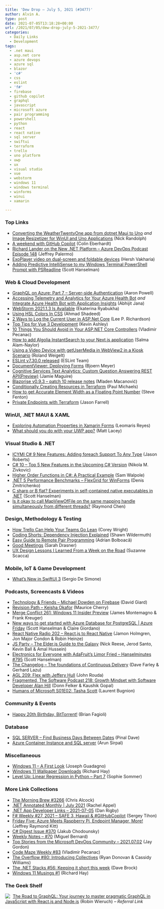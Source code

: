 ```yaml
---
title: 'Dew Drop – July 5, 2021 (#3477)'
author: Alvin A.
type: post
date: 2021-07-05T13:18:28+00:00
url: /2021/07/05/dew-drop-july-5-2021-3477/
categories:
  - Daily Links
  - Development
tags:
  - .net maui
  - asp.net core
  - azure devops
  - azure sql
  - blazor
  - 'c#'
  - css
  - eslint
  - 'f#'
  - firebase
  - github copilot
  - graphql
  - javascript
  - microsoft azure
  - pair programming
  - powershell
  - python
  - react
  - react native
  - sql server
  - swiftui
  - terraform
  - trello
  - uno platform
  - uwp
  - ux
  - visual studio
  - vue
  - webstorm
  - windows 11
  - windows terminal
  - winforms
  - winui
  - xamarin

---
```

### <a name="top"></a>Top Links

  * <a href="http://feedproxy.google.com/~r/NicksNetTravels/~3/ViwHpq7Gddc/" target="_blank" rel="noopener">Converting the WeatherTwentyOne app from dotnet Maui to Uno</a> _and_ <a href="http://feedproxy.google.com/~r/NicksNetTravels/~3/b-XXOqOTgfY/" target="_blank" rel="noopener">Image Resizetizer for WinUI and Uno Applications</a> (Nick Randolph)
  * <a href="https://blog.scottlogic.com/2021/07/03/github-copilot-first-thoughts.html" target="_blank" rel="noopener">A weekend with GitHub Copilot</a> (Colin Eberhardt)
  * <a href="http://azuredevopspodcast.clear-measure.com/richard-lander-on-the-new-net-platform-episode-148" target="_blank" rel="noopener">Richard Lander on the New .NET Platform &#8211; Azure DevOps Podcast Episode 148</a> (Jeffrey Palermo)
  * <a href="https://devblogs.microsoft.com/surface-duo/exoplayer-video-foldable-dual-screen/?WT.mc_id=DOP-MVP-4025064" target="_blank" rel="noopener">ExoPlayer video on dual-screen and foldable devices</a> (Hersh Vakharia)
  * <a href="http://feeds.hanselman.com/~/656294486/0/scotthanselman~Adding-Predictive-IntelliSense-to-my-Windows-Terminal-PowerShell-Prompt-with-PSReadline" target="_blank" rel="noopener">Adding Predictive IntelliSense to my Windows Terminal PowerShell Prompt with PSReadline</a> (Scott Hanselman)



### <a name="web"></a>Web & Cloud Development

  * <a href="https://www.aaron-powell.com/posts/2021-07-05-graphql-on-azure-part-7-server-side-authentication/" target="_blank" rel="noopener">GraphQL on Azure: Part 7 &#8211; Server-side Authentication</a> (Aaron Powell)
  * <a href="https://dailydotnettips.com/accessing-telemetry-and-analytics-for-your-azure-health-bot/" target="_blank" rel="noopener">Accessing Telemetry and Analytics for Your Azure Health Bot</a> _and_ <a href="https://dailydotnettips.com/integrate-azure-health-bot-with-application-insights/" target="_blank" rel="noopener">Integrate Azure Health Bot with Application Insights</a> (Abhijit Jana)
  * <a href="https://blog.jetbrains.com/webstorm/2021/07/webstorm-2021-1-3/" target="_blank" rel="noopener">WebStorm 2021.1.3 Is Available</a> (Ekaterina Ryabukha)
  * <a href="https://smashingmagazine.com/2021/07/hsl-colors-css/" target="_blank" rel="noopener">Using HSL Colors In CSS</a> (Ahmad Shadeed)
  * <a href="https://www.codeproject.com/Articles/5306987/2-Ways-to-Log-the-Current-User-in-ASP-Net-Core" target="_blank" rel="noopener">2 Ways to Log the Current User in ASP.Net Core</a> (Lee P. Richardson)
  * <a href="https://www.grapecity.com/blogs/top-tips-for-vue-3-development" target="_blank" rel="noopener">Top Tips for Vue 3 Development</a> (Kevin Ashley)
  * <a href="https://code-maze.com/ten-things-avoid-aspnetcore-controllers/" target="_blank" rel="noopener">10 Things You Should Avoid in Your ASP.NET Core Controllers</a> (Vladimir Pecanac)
  * <a href="https://whitep4nth3r.com/blog/add-algolia-instantsearch-to-nextjs-app" target="_blank" rel="noopener">How to add Algolia InstantSearch to your Next.js application</a> (Salma Alam-Naylor)
  * <a href="https://weblogs.asp.net/rweigelt/using-a-video-device-with-getusermedia-in-webview2-in-a-kiosk-scenario?WT.mc_id=DOP-MVP-4025064" target="_blank" rel="noopener">Using a Video Device with getUserMedia in WebView2 in a Kiosk Scenario</a> (Roland Weigelt)
  * <a href="https://eslint.org/blog/2021/07/eslint-v7.30.0-released" target="_blank" rel="noopener">ESLint v7.30.0 released</a> (ESLint Team)
  * <a href="https://www.textcontrol.com/blog/2021/07/02/document-viewer-deploying-forms/" target="_blank" rel="noopener">DocumentViewer: Deploying Forms</a> (Bjoern Meyer)
  * <a href="https://jamiemaguire.net/index.php/2021/07/03/cognitive-services-text-analytics-custom-question-answering-rest-apipreview/?utm_source=rss&utm_medium=rss&utm_campaign=cognitive-services-text-analytics-custom-question-answering-rest-apipreview" target="_blank" rel="noopener">Cognitive Services Text Analytics: Custom Question Answering REST API(Preview)</a> (Jamie Maguire)
  * <a href="https://blazorise.com/news/release-notes/093-10/" target="_blank" rel="noopener">Blazorise v0.9.3 &#8211; patch 10 release notes</a> (Mladen Macanović)
  * <a href="https://www.pmichaels.net/2021/07/04/conditionally-creating-resources-in-terraform/?utm_source=rss&utm_medium=rss&utm_campaign=conditionally-creating-resources-in-terraform" target="_blank" rel="noopener">Conditionally Creating Resources in Terraform</a> (Paul Michaels)
  * <a href="https://www.stevefenton.co.uk/2021/07/how-to-get-accurate-element-width-as-a-floating-point-number/" target="_blank" rel="noopener">How to get Accurate Element Width as a Floating Point Number</a> (Steve Fenton)
  * <a href="https://jfarrell.net/2021/07/03/private-endpoints-with-terraform/" target="_blank" rel="noopener">Private Endpoints with Terraform</a> (Jason Farrell)



### <a name="silverlight"></a>WinUI, .NET MAUI & XAML

  * <a href="https://askxammy.com/exploring-automation-properties-in-xamarin-forms/" target="_blank" rel="noopener">Exploring Automation Properties in Xamarin Forms</a> (Leomaris Reyes)
  * <a href="http://feedproxy.google.com/~r/MattLacey/~3/2LxvMNvwYYc/what-should-you-do-with-your-uwp-app.html" target="_blank" rel="noopener">What should you do with your UWP app?</a> (Matt Lacey)



### <a name="dotnet"></a>Visual Studio & .NET

  * <a href="http://dontcodetired.com/blog/post/ICYMI-C-9-New-Features-Adding-foreach-Support-To-Any-Type" target="_blank" rel="noopener">ICYMI C# 9 New Features: Adding foreach Support To Any Type</a> (Jason Roberts)
  * <a href="https://rubikscode.net/2021/07/05/c-10-top-5-new-features-in-the-upcoming-c-version/" target="_blank" rel="noopener">C# 10 – Top 5 New Features in the Upcoming C# Version</a> (Nikola M. Zivkovic)
  * <a href="https://hackernoon.com/higher-order-functions-in-c-a-practical-example-ae6t35t7?source=rss" target="_blank" rel="noopener">Higher Order Functions in C#: A Practical Example</a> (Sam Walpole)
  * <a href="https://www.grapecity.com/blogs/net-5-datagrid-performance-benchmarks" target="_blank" rel="noopener">.NET 5 Performance Benchmarks &#8211; FlexGrid for WinForms</a> (Denis Zmitrichenko)
  * <a href="http://feeds.hanselman.com/~/656290142/0/scotthanselman~C-sharp-or-B-flat-Experiments-in-selfcontained-native-executables-in-NET" target="_blank" rel="noopener">C sharp or B flat? Experiments in self-contained native executables in .NET</a> (Scott Hanselman)
  * <a href="https://devblogs.microsoft.com/oldnewthing/20210702-00/?p=105392" target="_blank" rel="noopener">Is it okay to call Map&shy;View&shy;Of&shy;File on the same mapping handle simultaneously from different threads?</a> (Raymond Chen)



### <a name="design"></a>Design, Methodology & Testing

  * <a href="https://blog.trello.com/how-trello-can-help-your-teams-go-lean" target="_blank" rel="noopener">How Trello Can Help Your Teams Go Lean</a> (Corey Wright)
  * <a href="http://wildermuth.com/2021/07/05/Coding-Shorts-Dependency-Injection-Explained" target="_blank" rel="noopener">Coding Shorts: Dependency Injection Explained</a> (Shawn Wildermuth)
  * <a href="https://www.infoq.com/articles/remote-pair-programming/?utm_campaign=infoq_content&utm_source=infoq&utm_medium=feed&utm_term=global" target="_blank" rel="noopener">Easy Guide to Remote Pair Programming</a> (Adrian Bolboacă)
  * <a href="https://css-tricks.com/good-meetings/" target="_blank" rel="noopener">Good Meetings</a> (Sarah Drasner)
  * <a href="https://www.telerik.com/blogs/ux-design-lessons-learned-week-road" target="_blank" rel="noopener">UX Design Lessons I Learned From a Week on the Road</a> (Suzanne Scacca)



### <a name="mobile"></a>Mobile, IoT & Game Development

  * <a href="https://www.infoq.com/news/2021/07/swiftui-3-beta/?utm_campaign=infoq_content&utm_source=infoq&utm_medium=feed&utm_term=global" target="_blank" rel="noopener">What&#8217;s New in SwiftUI 3</a> (Sergio De Simone)



### <a name="podcasts"></a>Podcasts, Screencasts & Videos

  * <a href="https://www.DavidGiard.com/2021/07/05/MichaelDowdenOnFirebase.aspx" target="_blank" rel="noopener">Technology & Friends &#8211; Michael Dowden on Firebase</a> (David Giard)
  * <a href="https://revisionpath.com/keisha-okafor" target="_blank" rel="noopener">Revision Path &#8211; Keisha Okafor</a> (Maurice Cherry)
  * <a href="http://www.mergeconflict.fm/261" target="_blank" rel="noopener">Merge Conflict 261: Windows 11 Insider Preview</a> (James Montemagno & Frank Kreuger)
  * <a href="https://channel9.msdn.com/Shows/Azure-Friday/New-ways-to-get-started-with-Azure-Database-for-PostgreSQL?WT.mc_id=DOP-MVP-4025064" target="_blank" rel="noopener">New ways to get started with Azure Database for PostgreSQL | Azure Friday</a> (Scott Hanselman & Claire Giordano)
  * <a href="https://www.reactnativeradio.com/" target="_blank" rel="noopener">React Native Radio 202 &#8211; React.js to React Native</a> (Jamon Holmgren, Jon Major Condon & Robin Heinze)
  * <a href="https://changelog.com/jsparty/182" target="_blank" rel="noopener">JS Party &#8211; The Elder.js Guide to the Galaxy</a> (Nick Reese, Jerod Santo, Kevin Ball & Amal Hussein)
  * <a href="http://www.youtube.com/watch?v=JZbAT9GGlLE" target="_blank" rel="noopener">Electronics for Everyone with AdaFruit&#8217;s Limor Fried &#8211; Hanselminutes #795</a> (Scott Hanselman)
  * <a href="https://changelog.com/podcast/447" target="_blank" rel="noopener">The Changelog &#8211; The foundations of Continuous Delivery</a> (Dave Farley & Gerhard Lazu)
  * <a href="https://www.ageekleader.com/agl-209-flex-with-jeffery-hull/" target="_blank" rel="noopener">AGL 209: Flex with Jeffery Hull</a> (John Rouda)
  * <a href="http://www.fragmentedpodcast.com/" target="_blank" rel="noopener">Fragmented, The Software Podcast 218: Growth Mindset with Software Developer Alan Hill</a> (Donn Felker & Kaushik Gopal)
  * <a href="https://dev.to/azure/humans-of-microsoft-s01e02-tasha-scott-2o4n" target="_blank" rel="noopener">Humans of Microsoft S01E02: Tasha Scott</a> (Laurent Bugnion)



### <a name="events"></a>Community & Events

  * <a href="http://feeds.betanews.com/~r/bn/~3/9aBrf2toHh4/" target="_blank" rel="noopener">Happy 20th Birthday, BitTorrent!</a> (Brian Fagioli)



### <a name="sql"></a>Database

  * <a href="https://blog.sqlauthority.com/2021/07/05/sql-server-find-business-days-between-dates/?utm_source=rss&utm_medium=rss&utm_campaign=sql-server-find-business-days-between-dates" target="_blank" rel="noopener">SQL SERVER – Find Business Days Between Dates</a> (Pinal Dave)
  * <a href="https://blobeater.blog/2021/07/05/azure-container-instance-and-sql-server/" target="_blank" rel="noopener">Azure Container Instance and SQL server</a> (Arun Sirpal)



### <a name="misc"></a>Miscellaneous

  * <a href="https://www.josephguadagno.net/2021/07/02/windows-11-a-first-lookk" target="_blank" rel="noopener">Windows 11 &#8211; A First Look</a> (Joseph Guadagno)
  * <a href="https://www.windowsobserver.com/2021/07/02/windows-11-wallpaper-downloads/" target="_blank" rel="noopener">Windows 11 Wallpaper Downloads</a> (Richard Hay)
  * <a href="https://stackoverflow.blog/2021/07/03/level-up-linear-regression-in-python-part-7/" target="_blank" rel="noopener">Level Up: Linear Regression in Python – Part 7</a> (Sophie Sommer)



### <a name="links"></a>More Link Collections

  * <a href="http://feedproxy.google.com/~r/ReflectivePerspective/~3/x8Gxl-G1KMY/" target="_blank" rel="noopener">The Morning Brew #3266</a> (Chris Alcock)
  * <a href="https://blog.jetbrains.com/dotnet/2021/07/05/net-annotated-monthly-july-2021/" target="_blank" rel="noopener">.NET Annotated Monthly | July 2021</a> (Rachel Appel)
  * <a href="https://links.danrigby.com/2021/07/app-developer-links-2021-07-05/" target="_blank" rel="noopener">.NET App Developer Links &#8211; 2021-07-05</a> (Dan Rigby)
  * <a href="https://sergeytihon.com/2021/07/02/f-weekly-27-2021-safe-3-hawaii-githubcopilot/" target="_blank" rel="noopener">F# Weekly #27, 2021 – SAFE 3, Hawaii & #GitHubCopilot</a> (Sergey Tihon)
  * <a href="https://techcommunity.microsoft.com/t5/microsoft-mvp-award-program-blog/friday-five-azure-meets-raspberry-pi-endpoint-manager-more/ba-p/2507739?WT.mc_id=DOP-MVP-4025064" target="_blank" rel="noopener">Friday Five: Azure Meets Raspberry Pi, Endpoint Manager, More!</a> (Jeffrey Raymond Kitt)
  * <a href="http://feedproxy.google.com/~r/digest-csharp/~3/b1Uw3Cq6FbM/370" target="_blank" rel="noopener">C# Digest Issue #370</a> (Jakub Chodounsky)
  * <a href="https://blog.miguelbernard.com/weekly-notes-70/" target="_blank" rel="noopener">Weekly Notes &#8211; #70</a> (Miguel Bernard)
  * <a href="https://devblogs.microsoft.com/devops/top-stories-from-the-microsoft-devops-community-2021-07-02/?WT.mc_id=DOP-MVP-4025064" target="_blank" rel="noopener">Top Stories from the Microsoft DevOps Community – 2021.07.02</a> (Jay Gordon)
  * <a href="https://code-maze.com/code-maze-weekly-83/" target="_blank" rel="noopener">Code Maze Weekly #83</a> (Vladimir Pecanac)
  * <a href="https://stackoverflow.blog/2021/07/02/the-overflow-80-introducing-collectives/" target="_blank" rel="noopener">The Overflow #80: Introducing Collectives</a> (Ryan Donovan & Cassidy Williams)
  * <a href="https://www.daveabrock.com/2021/07/04/dotnet-stacks-56/" target="_blank" rel="noopener">The .NET Stacks #56: Keeping it short this week</a> (Dave Brock)
  * <a href="https://www.windowsobserver.com/2021/07/03/windows-11-musings-1/" target="_blank" rel="noopener">Windows 11 Musings #1</a> (Richard Hay)



### <a name="shelf"></a>The Geek Shelf

<a href="https://www.amazon.com/Road-GraphQL-pragmatic-JavaScript-React-js/dp/1730853935/?tag=amavin-20" target="_blank" rel="noopener"><img decoding="async" align="left" style="margin: 0px 5px 0px 0px; border: 0px currentcolor; border-image: none; float: left; display: inline; background-image: none;" src="https://m.media-amazon.com/images/I/51WnJL8lvCS._AC_UY218_.jpg" border="0" /></a>&nbsp;<a href="https://www.amazon.com/Road-GraphQL-pragmatic-JavaScript-React-js/dp/1730853935/?tag=amavin-20" target="_blank" rel="noopener">The Road to GraphQL: Your journey to master pragmatic GraphQL in JavaScript with React.js and Node.js</a> (Robin Wieruch) _&#8211; Referral Link_
